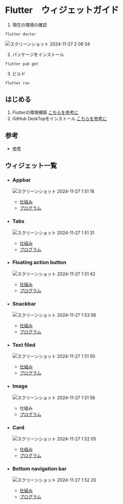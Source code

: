 # Flutter　ウィジェットガイド
1. 現在の環境の確認
```
flutter doctor
```
![スクリーンショット 2024-11-27 2 09 34](https://github.com/user-attachments/assets/41f9d739-c64f-4ba7-abe0-abf421eec6b4)

2. パッケージをインストール
```
flutter pub get
```
3. ビルド
``` 
flutter run
```

## はじめる
1. Flutterの環境構築 [こちらを参考に](https://qiita.com/shimizu-m1127/items/d8dfc2179bc01baaef6b)
2. GitHub DeskTopをインストール [こちらを参考に](https://zenn.dev/iput_app/articles/841f47a0cf104a)

## 参考
- [参考](https://m3.material.io/components)
  
## ウィジェット一覧
- ### Appbar
  ![スクリーンショット 2024-11-27 1 51 18](https://github.com/user-attachments/assets/3c74a079-0f70-4061-bebb-487caa3aee8d)
  - [仕組み](https://m3.material.io/components/top-app-bar/guidelines)
  - [プログラム](https://api.flutter.dev/flutter/material/AppBar-class.html)

- ### Tabs
  ![スクリーンショット 2024-11-27 1 51 31](https://github.com/user-attachments/assets/6537d8b9-53b8-44f8-9c96-61c7aa9a60d7)
  - [仕組み](https://m3.material.io/components/tabs/guidelines)
  - [プログラム](https://api.flutter.dev/flutter/material/TabBar-class.html)
  
- ### Floating action button
  ![スクリーンショット 2024-11-27 1 51 42](https://github.com/user-attachments/assets/c702b330-1b91-4d9e-8188-305e97ae427c)
  - [仕組み](https://m3.material.io/components/floating-action-button/guidelines)
  - [プログラム](https://api.flutter.dev/flutter/material/FloatingActionButton-class.html)
    
- ### Snackbar
  ![スクリーンショット 2024-11-27 1 53 56](https://github.com/user-attachments/assets/e539ada9-15f9-433c-bfda-d1c7eaf978f5)
  - [仕組み](https://m3.material.io/components/snackbar/guidelines)
  - [プログラム](https://api.flutter.dev/flutter/material/SnackBar-class.html)
    
- ### Text filed
  ![スクリーンショット 2024-11-27 1 51 50](https://github.com/user-attachments/assets/09bec8ea-2a11-4c28-9167-5ea6e6b156ab)
  - [仕組み](https://m3.material.io/components/text-fields/guideline)
  - [プログラム](https://api.flutter.dev/flutter/material/TextField-class.html)
    
- ### Image
  ![スクリーンショット 2024-11-27 1 51 56](https://github.com/user-attachments/assets/c26f47c7-db27-4993-ac03-9a457a4f43b0)
  - 仕組み
  - [プログラム](https://api.flutter.dev/flutter/widgets/Image-class.html)
    
- ### Card
  ![スクリーンショット 2024-11-27 1 52 05](https://github.com/user-attachments/assets/40d22678-72f8-4348-9d6d-b90caf6b2d87)
  - [仕組み](https://m3.material.io/components/cards/guidelines)
  - [プログラム](https://api.flutter.dev/flutter/material/Card-class.html)
    
- ### Bottom navigation bar
  ![スクリーンショット 2024-11-27 1 52 20](https://github.com/user-attachments/assets/92cbd029-09cf-44e6-8344-614033986645)
  - [仕組み](https://m3.material.io/components/navigation-bar/guidelines)
  - [プログラム](https://api.flutter.dev/flutter/material/BottomNavigationBar-class.html)

